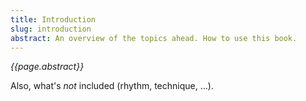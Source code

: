 ```yaml
---
title: Introduction
slug: introduction
abstract: An overview of the topics ahead. How to use this book.
---
```


*{{page.abstract}}*

Also, what's *not* included (rhythm, technique, ...). 
